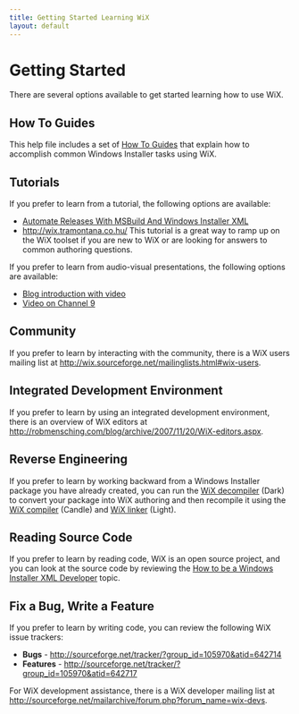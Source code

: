 ```yaml
---
title: Getting Started Learning WiX
layout: default
---
```

# Getting Started

There are several options available to get started learning how to use WiX.

## How To Guides

This help file includes a set of <a href="toc.htm">How To Guides</a> that explain how to accomplish common Windows Installer tasks using WiX.

<h2>Tutorials</h2>

<p>If you prefer to learn from a tutorial, the following options are available:</p>

<ul>
<li><a href='http://msdn.microsoft.com/en-us/magazine/cc163456.aspx' target='_blank'>Automate Releases With MSBuild And Windows Installer XML</a></li>
<li><a href='http://wix.tramontana.co.hu/' target='_blank'>http://wix.tramontana.co.hu/</a> This tutorial is a great way to ramp up on the WiX toolset if you are new to WiX or are looking for answers to common authoring questions.</li>
</ul>

<p>If you prefer to learn from audio-visual presentations, the following options are available:</p>

<ul>
<li><a href='http://blogs.msdn.com/robmen/archive/2004/09/23/233684.aspx' target='_blank'>Blog introduction with video</a></li>
<li><a href='http://channel9.msdn.com/Blogs/scobleizer/Wix-team-The-most-used-piece-of-software-at-Microsoft-and-its-open-source' target='_blank'>Video on Channel 9</a></li>
</ul>

<h2>
Community</h2>
<p>
If you prefer to learn by interacting with the community, there is a WiX users 
mailing list at <a href="http://wix.sourceforge.net/mailinglists.html#wix-users" 
target="_blank">http://wix.sourceforge.net/mailinglists.html#wix-users</a>.</p>
<h2>
Integrated Development Environment</h2>
<p>
If you prefer to learn by using an integrated development environment, there is 
an overview of WiX editors at
<a href="http://robmensching.com/blog/archive/2007/11/20/WiX-editors.aspx" 
target="_blank">
http://robmensching.com/blog/archive/2007/11/20/WiX-editors.aspx</a>.</p>

<h2>Reverse Engineering</h2>

<p>If you prefer to learn by working backward from a Windows Installer package you have already created, you can run the <a href='dark.htm'>WiX decompiler</a> (Dark) to convert your package into WiX authoring and then recompile it using the <a href='candle.htm'>WiX compiler</a> (Candle) and <a href='light.htm'>WiX linker</a> (Light).</p>

<h2>Reading Source Code</h2>

<p>If you prefer to learn by reading code, WiX is an open source project, and you can look at the source code by reviewing the <a href='wixdev_getting_started.htm'>How to be a Windows Installer XML Developer</a> topic.</p>

<h2>Fix a Bug, Write a Feature</h2>

<p>If you prefer to learn by writing code, you can review the following WiX issue trackers:</p>

<ul>
<li><b>Bugs</b> - <a href='http://sourceforge.net/tracker/?group_id=105970&amp;atid=642714' target='_blank'>http://sourceforge.net/tracker/?group_id=105970&amp;atid=642714</a></li>

<li><b>Features</b> - <a href='http://sourceforge.net/tracker/?group_id=105970&amp;atid=642717' target='_blank'>http://sourceforge.net/tracker/?group_id=105970&amp;atid=642717</a></li>
</ul>

<p>For WiX development assistance, there is a WiX developer mailing list at <a href='http://sourceforge.net/mailarchive/forum.php?forum_name=wix-devs' target='_blank'>http://sourceforge.net/mailarchive/forum.php?forum_name=wix-devs</a>.</p>
